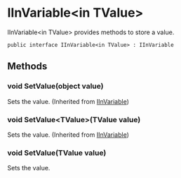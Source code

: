 # IInVariable&lt;in TValue&gt;

IInVariable&lt;in TValue&gt; provides methods to store a value.

<pre><code>public interface IInVariable&lt;in TValue&gt; : IInVariable
</code></pre>

## Methods
### void SetValue(object value)
Sets the value.
(Inherited from [IInVariable](https://github.com/aratomo-arazon/WFLite/tree/master/doc/Interfaces/IInVariable.md))

### void SetValue&lt;TValue&gt;(TValue value)
Sets the value.
(Inherited from [IInVariable](https://github.com/aratomo-arazon/WFLite/tree/master/doc/Interfaces/IInVariable.md))

### void SetValue(TValue value)
Sets the value.